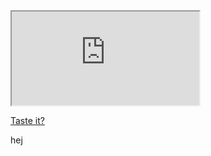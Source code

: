 <!DOCTYPE html>
<html>
     <head>
     </head>
     <body>
          <iframe src="https://docs.google.com/spreadsheets/d/e/2PACX-1vTmxImMSHqs4_GzezxKDM10sVH_iDpk4tWKTz_yEAj25NBsejzsEb64nYQNP1gZpF2uhSs7T5ooYPCA/pubhtml?gid=0&amp;single=true&amp;widget=true&amp;name="hello";headers=false"></iframe>
          <p><a href="https://www.w3schools.com" target="hello">Taste it?</a></p>
          <p>hej</p>
     </body>
</html>
